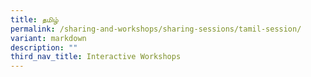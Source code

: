 ```yaml
---
title: தமிழ்
permalink: /sharing-and-workshops/sharing-sessions/tamil-session/
variant: markdown
description: ""
third_nav_title: Interactive Workshops
---
```

